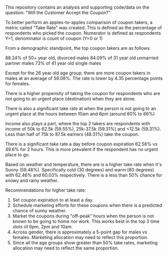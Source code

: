 This repository contains an analysis and supporting code/data on the question:  "Will the Customer Accept the Coupon?"

To better perform an apples-to-apples comparison of coupon takers, a metric called "Take Rate" was created.  This is defined as the percentage of respondents who picked the coupon. Numerator is defined as respondents Y=1, denominator is count of coupon (Y=0 or 1)

From a demographic standpoint, the top coupon takers are as follows:

88.24% of 50+ year old, divorced males
84.09% of 31 year old unmarried partner males
73% of 41 year old single males

Except for the 26 year old age group, there are more coupon takers in males at an average of 59.08%.  The rate is lower by 4.35 percentage points for females.

There is a higher propensity of taking the coupon for respondents who are not going to an urgent place (destination) when they are alone.

There is also a significant take rate at when the person is not going to an urgent place at the hours between 10am and 6pm (around 60% to 66%)

Income also plays a part, where the top 2 takers are respondents with income of 50k to 62.5k (59.55%), 25k-37.5k (59.31%) and <12.5k (59.31%).  Less than half of 75k to 87.5k earners (48.31%) take the coupon.

There is a significant take rate a day before coupon expiration 62.56% vs 49.6% for 2 hours. This is more prevalent if the respondent has no urgent place to go.

Based on weather and temperature, there are is a higher take rate when it's Sunny (59.48%).  Specifically cold (30 degrees) and warm (80 degrees) with 62.46% and 60.03% respectively.  There is a less than 50% chance for snowy and rainy weather.

Recommendations for higher take rate:

1.  Set coupon expiration to at least a day.
2.  Schedule marketing efforts for these coupons when there is a predicted chance of sunny weather.
3.  Market the coupons during "off-peak" hours when the person is not known to be going to home nor work.  This works best in the top 3 time slots of 6pm, 2pm and 10am. 
4.  Across gender, there is approximately a 5-point gap for males vs females.  Marketing allocation may need to reflect this proportion.
5.  Since all the age groups show greater than 50% take rates, marketing allocation may need to reflect the same proportion.
 
